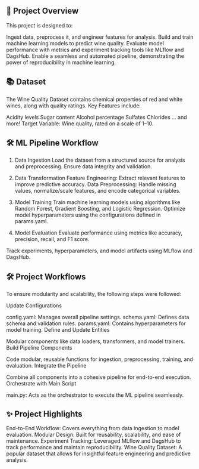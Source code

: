 ## 🔧 Project Overview

This project is designed to:

Ingest data, preprocess it, and engineer features for analysis.
Build and train machine learning models to predict wine quality.
Evaluate model performance with metrics and experiment tracking tools like MLflow and DagsHub.
Enable a seamless and automated pipeline, demonstrating the power of reproducibility in machine learning.

## 📚 Dataset
The Wine Quality Dataset contains chemical properties of red and white wines, along with quality ratings.
Key Features include:

Acidity levels
Sugar content
Alcohol percentage
Sulfates
Chlorides
... and more!
Target Variable: Wine quality, rated on a scale of 1–10.

## 🛠️ ML Pipeline Workflow

1. Data Ingestion
Load the dataset from a structured source for analysis and preprocessing.
Ensure data integrity and validation.

2. Data Transformation
Feature Engineering: Extract relevant features to improve predictive accuracy.
Data Preprocessing: Handle missing values, normalize/scale features, and encode categorical variables.

3. Model Training
Train machine learning models using algorithms like Random Forest, Gradient Boosting, and Logistic Regression.
Optimize model hyperparameters using the configurations defined in params.yaml.

4. Model Evaluation
Evaluate performance using metrics like accuracy, precision, recall, and F1 score.

Track experiments, hyperparameters, and model artifacts using MLflow and DagsHub.

## 🛠️ Project Workflows

To ensure modularity and scalability, the following steps were followed:

Update Configurations

config.yaml: Manages overall pipeline settings.
schema.yaml: Defines data schema and validation rules.
params.yaml: Contains hyperparameters for model training.
Define and Update Entities

Modular components like data loaders, transformers, and model trainers.
Build Pipeline Components

Code modular, reusable functions for ingestion, preprocessing, training, and evaluation.
Integrate the Pipeline

Combine all components into a cohesive pipeline for end-to-end execution.
Orchestrate with Main Script

main.py: Acts as the orchestrator to execute the ML pipeline seamlessly.

## ✨ Project Highlights

End-to-End Workflow: Covers everything from data ingestion to model evaluation.
Modular Design: Built for reusability, scalability, and ease of maintenance.
Experiment Tracking: Leveraged MLflow and DagsHub to track performance and maintain reproducibility.
Wine Quality Dataset: A popular dataset that allows for insightful feature engineering and predictive analysis.
